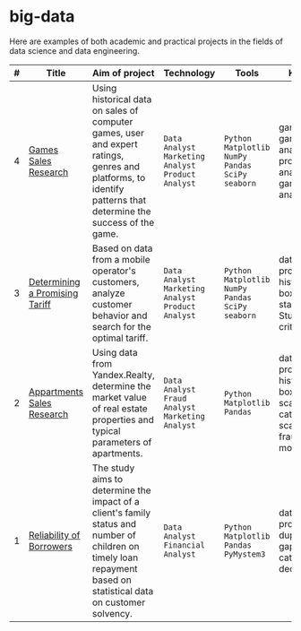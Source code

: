 # big-data
Here are examples of both academic and practical projects in the fields of data science and data engineering.

| # | Title | Aim of project | Technology | Tools | Keywords |
|--|--|--|--|--|--|
| 4 | [Games Sales Research](https://github.com/vartemyev88/big-data/tree/main/DS/practirum-games_research) | Using historical data on sales of computer games, user and expert ratings, genres and platforms, to identify patterns that determine the success of the game. | `Data Analyst` `Marketing Analyst` `Product Analyst` | `Python` `Matplotlib` `NumPy` `Pandas` `SciPy` `seaborn` | game analyst, game project analyst, product analyst, gamedev analyst |
| 3 | [Determining a Promising Tariff](https://github.com/vartemyev88/big-data/tree/main/DS/practicum-determining_promising_tariff) | Based on data from a mobile operator's customers, analyze customer behavior and search for the optimal tariff. | `Data Analyst` `Marketing Analyst` `Product Analyst` | `Python` `Matplotlib` `NumPy` `Pandas` `SciPy` `seaborn` | data processing, histogram, boxplot, statistical test, Student's criterion |
| 2 | [Appartments Sales Research](https://github.com/vartemyev88/big-data/tree/main/DS/practicum-appartments_sales) | Using data from Yandex.Realty, determine the market value of real estate properties and typical parameters of apartments. | `Data Analyst` `Fraud Analyst` `Marketing Analyst` | `Python` `Matplotlib` `Pandas` | data processing, histogram, boxplot, scatter matrix, categorization, scatter plot, fraud monitoring |
| 1 | [Reliability of Borrowers](https://github.com/vartemyev88/big-data/tree/main/DS/practicum-borrowers_reliability) | The study aims to determine the impact of a client's family status and number of children on timely loan repayment based on statistical data on customer solvency. | `Data Analyst` `Financial Analyst` | `Python` `Matplotlib` `Pandas` `PyMystem3` | data processing, duplicates, gaps, categorization, decomposition |
